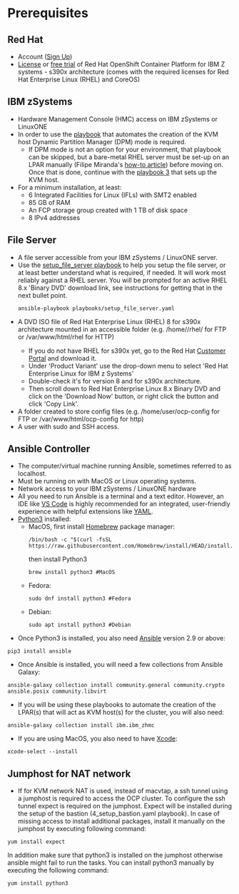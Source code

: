 
# Prerequisites
## Red Hat
* Account ([Sign Up](https://www.redhat.com/wapps/ugc/register.html?_flowId=register-flow&_flowExecutionKey=e1s1))
* [License](https://access.redhat.com/products/red-hat-openshift-container-platform/) or [free trial](https://www.redhat.com/en/technologies/cloud-computing/openshift/try-it) of Red Hat OpenShift Container Platform for IBM Z systems - s390x architecture (comes with the required licenses for Red Hat Enterprise Linux (RHEL) and CoreOS)
## IBM zSystems
* Hardware Management Console (HMC) access on IBM zSystems or LinuxONE
* In order to use the [playbook](https://github.com/IBM/Ansible-OpenShift-Provisioning/blob/main/playbooks/2_create_kvm_host.yaml) that automates the creation of the KVM host Dynamic Partition Manager (DPM) mode is required.
    * If DPM mode is not an option for your environment, that playbook can be skipped, but a bare-metal RHEL server must be set-up on an LPAR manually (Filipe Miranda's [how-to article](https://www.linkedin.com/pulse/demystifying-install-process-red-hat-enterprise-linux-filipe-miranda/)) before moving on. Once that is done, continue with the [playbook 3](https://github.com/IBM/Ansible-OpenShift-Provisioning/blob/main/playbooks/3_setup_kvm_host.yaml) that sets up the KVM host.
* For a minimum installation, at least:
    * 6 Integrated Facilities for Linux (IFLs) with SMT2 enabled
    * 85 GB of RAM
    * An FCP storage group created with 1 TB of disk space
    * 8 IPv4 addresses
## File Server
* A file server accessible from your IBM zSystems / LinuxONE server.
* Use the [setup_file_server playbook](https://github.com/jacobemery/Ansible-OpenShift-Provisioning/blob/main/playbooks/setup_file_server.yaml) to help you setup the file server, or at least better understand what is required, if needed. It will work most reliably against a RHEL server. You will be prompted for an active RHEL 8.x 'Binary DVD' download link, see instructions for getting that in the next bullet point.
    ```
    ansible-playbook playbooks/setup_file_server.yaml
    ```
* A DVD ISO file of Red Hat Enterprise Linux (RHEL) 8 for s390x architecture mounted in an accessible folder (e.g. /home/<user>/rhel/ for FTP or /var/www/html/rhel for HTTP)
    * If you do not have RHEL for s390x yet, go to the Red Hat [Customer Portal](https://access.redhat.com/downloads/content) and download it.
    * Under 'Product Variant' use the drop-down menu to select 'Red Hat Enterprise Linux for IBM z Systems' 
    * Double-check it's for version 8 and for s390x architecture.
    * Then scroll down to Red Hat Enterprise Linux 8.x Binary DVD and click on the 'Download Now' button, or right click the button and click 'Copy Link'.
* A folder created to store config files (e.g. /home/user/ocp-config for FTP or /var/www/html/ocp-config for http)
* A user with sudo and SSH access.
## Ansible Controller
* The computer/virtual machine running Ansible, sometimes referred to as localhost.
* Must be running on with MacOS or Linux operating systems.
* Network access to your IBM zSystems / LinuxONE hardware
* All you need to run Ansible is a terminal and a text editor. However, an IDE like [VS Code](https://code.visualstudio.com/download) is highly recommended for an integrated, user-friendly experience with helpful extensions like [YAML](https://marketplace.visualstudio.com/items?itemName=redhat.vscode-yaml).
* [Python3](https://realpython.com/installing-python/) installed:
    * MacOS, first install [Homebrew](https://brew.sh/) package manager:
        ```
        /bin/bash -c "$(curl -fsSL https://raw.githubusercontent.com/Homebrew/install/HEAD/install.sh)"
        ```
        then install Python3
        ```
        brew install python3 #MacOS
        ```
    * Fedora:
        ```
        sudo dnf install python3 #Fedora
        ```
    * Debian:
        ```
        sudo apt install python3 #Debian
        ```
* Once Python3 is installed, you also need [Ansible](https://docs.ansible.com/ansible/latest/installation_guide/intro_installation.html) version 2.9 or above:
```
pip3 install ansible
```
* Once Ansible is installed, you will need a few collections from Ansible Galaxy:
```
ansible-galaxy collection install community.general community.crypto ansible.posix community.libvirt
```
* If you will be using these playbooks to automate the creation of the LPAR(s) that will act as KVM host(s) for the cluster, you will also need:
```
ansible-galaxy collection install ibm.ibm_zhmc 
```
* If you are using MacOS, you also need to have [Xcode](https://apps.apple.com/us/app/xcode/id497799835?mt=12):
```
xcode-select --install
```
## Jumphost for NAT network
* If for KVM network NAT is used, instead of macvtap, a ssh tunnel using a jumphost is required to access the OCP cluster. To configure the ssh tunnel expect is required on the jumphost. Expect will be installed during the setup of the bastion (4_setup_bastion.yaml playbook). In case of missing access to install additional packages, install it manually on the jumphost by executing following command:
```
yum install expect 
```
In addition make sure that python3 is installed on the jumphost otherwise ansible might fail to run the tasks. You can install python3 manually by executing the following command:
```
yum install python3 
```
